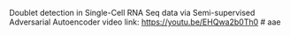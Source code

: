 Doublet detection in Single-Cell RNA Seq data via Semi-supervised Adversarial Autoencoder  video link: https://youtu.be/EHQwa2b0Th0 # aae
